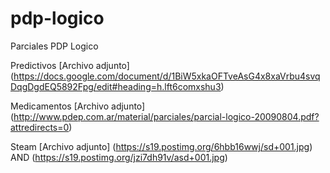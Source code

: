 # pdp-logico
Parciales PDP Logico

Predictivos
[Archivo adjunto] (https://docs.google.com/document/d/1BiW5xkaOFTveAsG4x8xaVrbu4svqDqgDgdEQ5892Fpg/edit#heading=h.lft6comxshu3)

Medicamentos
[Archivo adjunto] (http://www.pdep.com.ar/material/parciales/parcial-logico-20090804.pdf?attredirects=0)

Steam
[Archivo adjunto] (https://s19.postimg.org/6hbb16wwj/sd+001.jpg) AND (https://s19.postimg.org/jzi7dh91v/asd+001.jpg)

